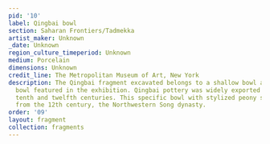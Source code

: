 ```yaml
---
pid: '10'
label: Qingbai bowl
section: Saharan Frontiers/Tadmekka
artist_maker: Unknown
_date: Unknown
region_culture_timeperiod: Unknown
medium: Porcelain
dimensions: Unknown
credit_line: The Metropolitan Museum of Art, New York
description: The Qingbai fragment excavated belongs to a shallow bowl alike this foliate
  bowl featured in the exhibition. Qingbai pottery was widely exported between the
  tenth and twelfth centuries. This specific bowl with stylized peony spray dates
  from the 12th century, the Northwestern Song dynasty.
order: '09'
layout: fragment
collection: fragments
---
```


